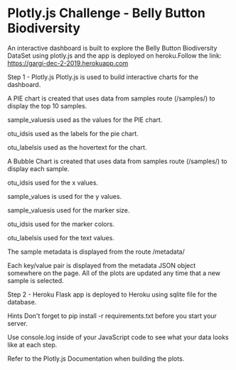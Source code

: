 # Plotly.js Challenge - Belly Button Biodiversity

An interactive dashboard is built to explore the Belly Button Biodiversity DataSet using plotly.js and the app is deployed on heroku.Follow the link: https://gargi-dec-2-2019.herokuapp.com

Step 1 - Plotly.js
Plotly.js is used to build interactive charts for the dashboard.

A PIE chart is created that uses data from samples route (/samples/<sample>) to display the top 10 samples.

sample_valuesis used as the values for the PIE chart.

otu_idsis used as the labels for the pie chart.

otu_labelsis used as the hovertext for the chart.

A Bubble Chart is created that uses data from samples route (/samples/<sample>) to display each sample.

otu_idsis used for the x values.

sample_values is used for the y values.

sample_valuesis used for the marker size.

otu_idsis used for the marker colors.

otu_labelsis used for the text values.

The sample metadata is displayed from the route /metadata/<sample>

Each key/value pair is displayed from the metadata JSON object somewhere on the page.
All of the plots are updated any time that a new sample is selected.

Step 2 - Heroku
Flask app is deployed to Heroku using sqlite file for the database.

Hints
Don't forget to pip install -r requirements.txt before you start your server.

Use console.log inside of your JavaScript code to see what your data looks like at each step.

Refer to the Plotly.js Documentation when building the plots.
